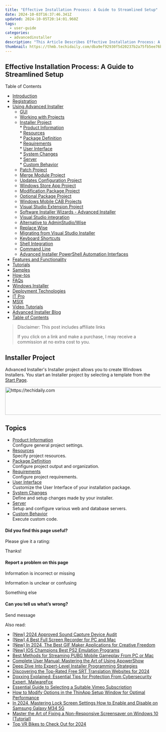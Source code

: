 ```yaml
---
title: "Effective Installation Process: A Guide to Streamlined Setup"
date: 2024-10-03T16:37:46.341Z
updated: 2024-10-05T20:14:01.960Z
tags:
  - user-guide
categories:
  - advancedinstaller
description: "This Article Describes Effective Installation Process: A Guide to Streamlined Setup"
thumbnail: https://thmb.techidaily.com/dba9ef92930f5d20237b2a75fb5ee76b8bab75f866f82161cefcc63f630df758.jpg
---
```


## Effective Installation Process: A Guide to Streamlined Setup

Table of Contents

* [Introduction](https://tools.techidaily.com/advancedinstaller/products/)
* [Registration](https://tools.techidaily.com/advancedinstaller/products/)
* [Using Advanced Installer](https://tools.techidaily.com/advancedinstaller/products/)  
   * [GUI](https://tools.techidaily.com/advancedinstaller/products/)  
   * [Working with Projects](https://tools.techidaily.com/advancedinstaller/products/)  
   * [Installer Project](https://tools.techidaily.com/advancedinstaller/products/)  
         * [Product Information](https://tools.techidaily.com/advancedinstaller/products/)  
         * [Resources](https://tools.techidaily.com/advancedinstaller/products/)  
         * [Package Definition](https://tools.techidaily.com/advancedinstaller/products/)  
         * [Requirements](https://tools.techidaily.com/advancedinstaller/products/)  
         * [User Interface](https://tools.techidaily.com/advancedinstaller/products/)  
         * [System Changes](https://tools.techidaily.com/advancedinstaller/products/)  
         * [Server](https://tools.techidaily.com/advancedinstaller/products/)  
         * [Custom Behavior](https://tools.techidaily.com/advancedinstaller/products/)  
   * [Patch Project](https://tools.techidaily.com/advancedinstaller/products/)  
   * [Merge Module Project](https://tools.techidaily.com/advancedinstaller/products/)  
   * [Updates Configuration Project](https://tools.techidaily.com/advancedinstaller/products/)  
   * [Windows Store App Project](https://tools.techidaily.com/advancedinstaller/products/)  
   * [Modification Package Project](https://tools.techidaily.com/advancedinstaller/products/)  
   * [Optional Package Project](https://tools.techidaily.com/advancedinstaller/products/)  
   * [Windows Mobile CAB Projects](https://tools.techidaily.com/advancedinstaller/products/)  
   * [Visual Studio Extension Project](https://tools.techidaily.com/advancedinstaller/products/)  
   * [Software Installer Wizards - Advanced Installer](https://tools.techidaily.com/advancedinstaller/products/)  
   * [Visual Studio integration](https://tools.techidaily.com/advancedinstaller/products/)  
   * [Alternative to AdminStudio/Wise](https://tools.techidaily.com/advancedinstaller/products/)  
   * [Replace Wise](https://tools.techidaily.com/advancedinstaller/products/)  
   * [Migrating from Visual Studio Installer](https://tools.techidaily.com/advancedinstaller/products/)  
   * [Keyboard Shortcuts](https://tools.techidaily.com/advancedinstaller/products/)  
   * [Shell Integration](https://tools.techidaily.com/advancedinstaller/products/)  
   * [Command Line](https://tools.techidaily.com/advancedinstaller/products/)  
   * [Advanced Installer PowerShell Automation Interfaces](https://tools.techidaily.com/advancedinstaller/products/)
* [Features and Functionality](https://tools.techidaily.com/advancedinstaller/products/)
* [Tutorials](https://tools.techidaily.com/advancedinstaller/products/)
* [Samples](https://tools.techidaily.com/advancedinstaller/products/)
* [How-tos](https://tools.techidaily.com/advancedinstaller/products/)
* [FAQs](https://tools.techidaily.com/advancedinstaller/products/)
* [Windows Installer](https://tools.techidaily.com/advancedinstaller/products/)
* [Deployment Technologies](https://tools.techidaily.com/advancedinstaller/products/)
* [IT Pro](https://tools.techidaily.com/advancedinstaller/products/)
* [MSIX](https://tools.techidaily.com/advancedinstaller/products/)
* [Video Tutorials](https://tools.techidaily.com/advancedinstaller/products/)
* [Advanced Installer Blog](https://tools.techidaily.com/advancedinstaller/products/)
* [Table of Contents](https://tools.techidaily.com/advancedinstaller/products/)

>  Disclaimer: This post includes affiliate links
>
>  If you click on a link and make a purchase, I may receive a commission at no extra cost to you.
>

## Installer Project

Advanced Installer's Installer project allows you to create Windows Installers. You start an Installer project by selecting a template from the [Start Page](https://tools.techidaily.com/advancedinstaller/products/).

<!-- affiliate ads begin -->
<a href="https://appsumo.8odi.net/c/5597632/2151884/7443" target="_top" id="2151884">
  <img src="//a.impactradius-go.com/display-ad/7443-2151884" border="0" alt="https://techidaily.com" width="728" height="90"/>
</a>
<img height="0" width="0" src="https://appsumo.8odi.net/i/5597632/2151884/7443" style="position:absolute;visibility:hidden;" border="0" />
<!-- affiliate ads end -->

## Topics

* [Product Information](https://tools.techidaily.com/advancedinstaller/products/)  
Configure general project settings.
* [Resources](https://tools.techidaily.com/advancedinstaller/products/)  
Specify project resources.
* [Package Definition](https://tools.techidaily.com/advancedinstaller/products/)  
Configure project output and organization.
* [Requirements](https://tools.techidaily.com/advancedinstaller/products/)  
Configure project requirements.
* [User Interface](https://tools.techidaily.com/advancedinstaller/products/)  
Customize the User Interface of your installation package.
* [System Changes](https://tools.techidaily.com/advancedinstaller/products/)  
Define and setup changes made by your installer.
* [Server](https://tools.techidaily.com/advancedinstaller/products/)  
Setup and configure various web and database servers.
* [Custom Behavior](https://tools.techidaily.com/advancedinstaller/products/)  
Execute custom code.

#### Did you find this page useful?

Please give it a rating:

 Thanks!

#### Report a problem on this page

Information is incorrect or missing

Information is unclear or confusing

Something else

#### Can you tell us what’s wrong?

Send message

<ins class="adsbygoogle"
     style="display:block"
     data-ad-format="autorelaxed"
     data-ad-client="ca-pub-7571918770474297"
     data-ad-slot="1223367746"></ins>

<ins class="adsbygoogle"
     style="display:block"
     data-ad-client="ca-pub-7571918770474297"
     data-ad-slot="8358498916"
     data-ad-format="auto"
     data-full-width-responsive="true"></ins>

<span class="atpl-alsoreadstyle">Also read:</span>
<div><ul>
<li><a href="https://screen-video-capture.techidaily.com/new-2024-approved-sound-capture-device-audit/"><u>[New] 2024 Approved Sound Capture Device Audit</u></a></li>
<li><a href="https://digital-screen-recording.techidaily.com/new-4-best-full-screen-recorder-for-pc-and-mac/"><u>[New] 4 Best Full Screen Recorder for PC and Mac</u></a></li>
<li><a href="https://youtube-tips.techidaily.com/n-2024-the-best-gif-maker-applications-for-creative-freedom/"><u>[New] In 2024, The Best GIF Maker Applications for Creative Freedom</u></a></li>
<li><a href="https://screen-recording.techidaily.com/new-ios-champions-best-ps2-emulation-programs/"><u>[New] IOS Champions Best PS2 Emulation Programs</u></a></li>
<li><a href="https://fox-web3.techidaily.com/best-methods-for-streaming-pubg-mobile-gameplay-from-pc-or-mac/"><u>Best Methods for Streaming PUBG Mobile Gameplay From PC or Mac</u></a></li>
<li><a href="https://fox-web3.techidaily.com/complete-user-manual-mastering-the-art-of-using-apowershow/"><u>Complete User Manual: Mastering the Art of Using ApowerShow</u></a></li>
<li><a href="https://fox-web3.techidaily.com/deep-dive-into-expert-level-installer-programming-strategies/"><u>Deep Dive Into Expert-Level Installer Programming Strategies</u></a></li>
<li><a href="https://fox-http.techidaily.com/discovering-the-top-rated-free-srt-translation-websites-for-2024/"><u>Discovering the Top-Rated Free SRT Translation Websites for 2024</u></a></li>
<li><a href="https://fox-web3.techidaily.com/doxxing-explained-essential-tips-for-protection-from-cybersecurity-expert-malwarefox/"><u>Doxxing Explained: Essential Tips for Protection From Cybersecurity Expert, MalwareFox</u></a></li>
<li><a href="https://vimeo-videos.techidaily.com/essential-guide-to-selecting-a-suitable-vimeo-subscription/"><u>Essential Guide to Selecting a Suitable Vimeo Subscription</u></a></li>
<li><a href="https://fox-web3.techidaily.com/how-to-modify-options-in-the-thinapp-setup-window-for-optimal-performance/"><u>How to Modify Options in the ThinApp Setup Window for Optimal Performance</u></a></li>
<li><a href="https://android-unlock.techidaily.com/in-2024-mastering-lock-screen-settings-how-to-enable-and-disable-on-samsung-galaxy-m34-5g-by-drfone-android/"><u>In 2024, Mastering Lock Screen Settings How to Enable and Disable on Samsung Galaxy M34 5G</u></a></li>
<li><a href="https://common-error.techidaily.com/master-the-art-of-fixing-a-non-responsive-screensaver-on-windows-10-tutorial/"><u>Master the Art of Fixing a Non-Responsive Screensaver on Windows 10 [Tutorial]</u></a></li>
<li><a href="https://some-approaches.techidaily.com/top-vr-bikes-to-check-out-for-2024/"><u>Top VR Bikes to Check Out for 2024</u></a></li>
</ul></div>

